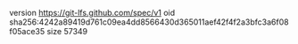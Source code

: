 version https://git-lfs.github.com/spec/v1
oid sha256:4242a89419d761c09ea4dd8566430d365011aef42f4f2a3bfc3a6f08f05ace35
size 57349
